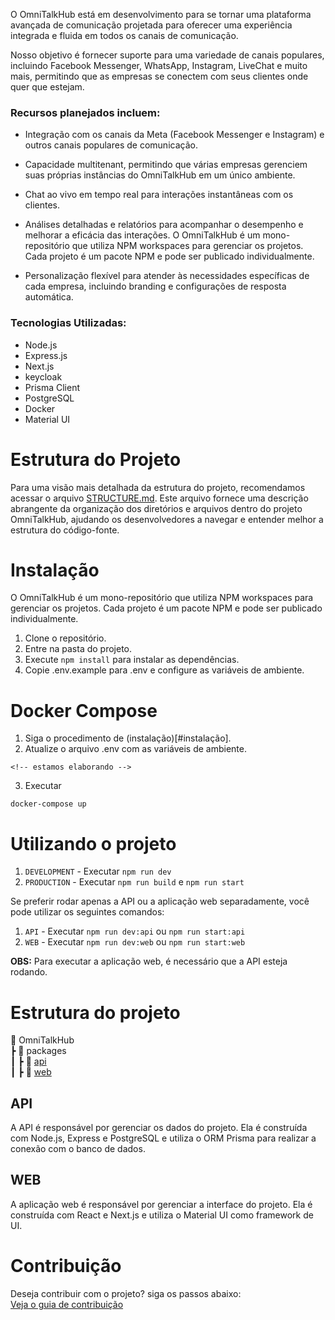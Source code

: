 O OmniTalkHub está em desenvolvimento para se tornar uma plataforma avançada de comunicação projetada para oferecer uma experiência integrada e fluida em todos os canais de comunicação. 

Nosso objetivo é fornecer suporte para uma variedade de canais populares, incluindo Facebook Messenger, WhatsApp, Instagram, LiveChat e muito mais, permitindo que as empresas se conectem com seus clientes onde quer que estejam.

### Recursos planejados incluem:
- Integração com os canais da Meta (Facebook Messenger e Instagram) e outros canais populares de comunicação.

- Capacidade multitenant, permitindo que várias empresas gerenciem suas próprias instâncias do OmniTalkHub em um único ambiente.

- Chat ao vivo em tempo real para interações instantâneas com os clientes.

- Análises detalhadas e relatórios para acompanhar o desempenho e melhorar a eficácia das interações.
O OmniTalkHub é um mono-repositório que utiliza NPM workspaces para gerenciar os projetos. Cada projeto é um pacote NPM e pode ser publicado individualmente.

- Personalização flexível para atender às necessidades específicas de cada empresa, incluindo branding e configurações de resposta automática.

### Tecnologias Utilizadas:
- Node.js
- Express.js
- Next.js
- keycloak
- Prisma Client
- PostgreSQL
- Docker
- Material UI
  

# Estrutura do Projeto
Para uma visão mais detalhada da estrutura do projeto, recomendamos acessar o arquivo [STRUCTURE.md](STRUCTURE.md). Este arquivo fornece uma descrição abrangente da organização dos diretórios e arquivos dentro do projeto OmniTalkHub, ajudando os desenvolvedores a navegar e entender melhor a estrutura do código-fonte.

# Instalação

O OmniTalkHub é um mono-repositório que utiliza NPM workspaces para gerenciar os projetos. Cada projeto é um pacote NPM e pode ser publicado individualmente.

1. Clone o repositório.
2. Entre na pasta do projeto.
3. Execute `npm install` para instalar as dependências.
4. Copie .env.example para .env e configure as variáveis de ambiente.

# Docker Compose
1. Siga o procedimento de (instalação)[#instalação].
2. Atualize o arquivo .env com as variáveis de ambiente.

````
<!-- estamos elaborando -->
````
3. Executar

````
docker-compose up
````

# Utilizando o projeto
1. `DEVELOPMENT` - Executar `npm run dev`
2. `PRODUCTION` - Executar `npm run build` e `npm run start`

Se preferir rodar apenas a API ou a aplicação web separadamente, você pode utilizar os seguintes comandos:

1. `API` - Executar `npm run dev:api` ou `npm run start:api`
2. `WEB` - Executar `npm run dev:web` ou `npm run start:web`

**OBS:** Para executar a aplicação web, é necessário que a API esteja rodando.

# Estrutura do projeto
📂 OmniTalkHub <br>
┣ 📂 packages <br>
┃ ┣ 📂 [api](./packages/api/README.md) <br> 
┃ ┣ 📂 [web](./packages/web/README.md) <br>

## API
A API é responsável por gerenciar os dados do projeto. Ela é construída com Node.js, Express e PostgreSQL e utiliza o ORM Prisma para realizar a conexão com o banco de dados.

## WEB
A aplicação web é responsável por gerenciar a interface do projeto. Ela é construída com React e Next.js e utiliza o Material UI como framework de UI.

# Contribuição
Deseja contribuir com o projeto?
siga os passos abaixo: <br>
[Veja o guia de contribuição](CONTRIBUTING.md)

